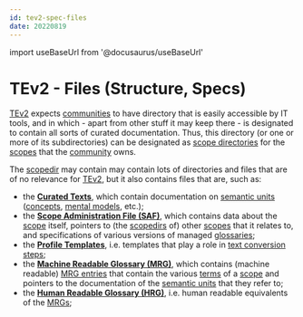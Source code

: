```yaml
---
id: tev2-spec-files
date: 20220819
---
```


import useBaseUrl from '@docusaurus/useBaseUrl'

# TEv2 - Files (Structure, Specs)

[TEv2](@) expects [communities](@) to have directory that is easily accessible by IT tools, and in which - apart from other stuff it may keep there - is designated to contain all sorts of curated documentation. Thus, this directory (or one or more of its subdirectories) can be designated as [scope directories](@) for the [scopes](@) that the [community](@) owns.

The [scopedir](@) may contain may contain lots of directories and files that are of no relevance for [TEv2](@), but it also contains files that are, such as:
- the **[Curated Texts](/docs/spec-files/ctext)**, which contain documentation on [semantic units](@) ([concepts](@), [mental models](@), etc.);
- the **[Scope Administration File (SAF)](/docs/spec-files/saf)**, which contains data about the [scope](@) itself, pointers to (the [scopedirs](@) of) other [scopes](@) that it relates to, and specifications of various versions of managed [glossaries](@);
- the **[Profile Templates](/docs/spec-files/profile-templates)**, i.e. templates that play a role in [text conversion steps](/docs/overview/tev2-design-principles#text-conversion-steps);
- the **[Machine Readable Glossary (MRG)](/docs/spec-files/mrg)**, which contains (machine readable) [MRG entries](@) that contain the various [terms](@) of a [scope](@) and pointers to the documentation of the [semantic units](@) that they refer to;
- the **[Human Readable Glossary (HRG)](/docs/spec-files/hrg)**, i.e. human readable equivalents of the [MRGs](@);
